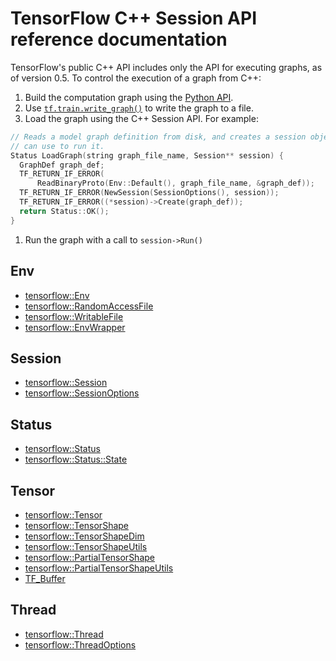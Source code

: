 # TensorFlow C++ Session API reference documentation

TensorFlow's public C++ API includes only the API for executing graphs, as of
version 0.5. To control the execution of a graph from C++:

1. Build the computation graph using the [Python API](../python/).
1. Use [`tf.train.write_graph()`](../python/train.md#write_graph) to
write the graph to a file.
1. Load the graph using the C++ Session API. For example:

  ```c++
  // Reads a model graph definition from disk, and creates a session object you
  // can use to run it.
  Status LoadGraph(string graph_file_name, Session** session) {
    GraphDef graph_def;
    TF_RETURN_IF_ERROR(
        ReadBinaryProto(Env::Default(), graph_file_name, &graph_def));
    TF_RETURN_IF_ERROR(NewSession(SessionOptions(), session));
    TF_RETURN_IF_ERROR((*session)->Create(graph_def));
    return Status::OK();
  }
```

1. Run the graph with a call to `session->Run()`

## Env

* [tensorflow::Env](classEnv.md)
* [tensorflow::RandomAccessFile](ClassRandomAccessFile.md)
* [tensorflow::WritableFile](ClassWritableFile.md)
* [tensorflow::EnvWrapper](ClassEnvWrapper.md)

## Session

* [tensorflow::Session](ClassSession.md)
* [tensorflow::SessionOptions](StructSessionOptions.md)

## Status

* [tensorflow::Status](ClassStatus.md)
* [tensorflow::Status::State](StructState.md)

## Tensor

* [tensorflow::Tensor](ClassTensor.md)
* [tensorflow::TensorShape](ClassTensorShape.md)
* [tensorflow::TensorShapeDim](StructTensorShapeDim.md)
* [tensorflow::TensorShapeUtils](ClassTensorShapeUtils.md)
* [tensorflow::PartialTensorShape](ClassPartialTensorShape.md)
* [tensorflow::PartialTensorShapeUtils](ClassPartialTensorShapeUtils.md)
* [TF_Buffer](StructTF_Buffer.md)

## Thread

* [tensorflow::Thread](ClassThread.md)
* [tensorflow::ThreadOptions](StructThreadOptions.md)

